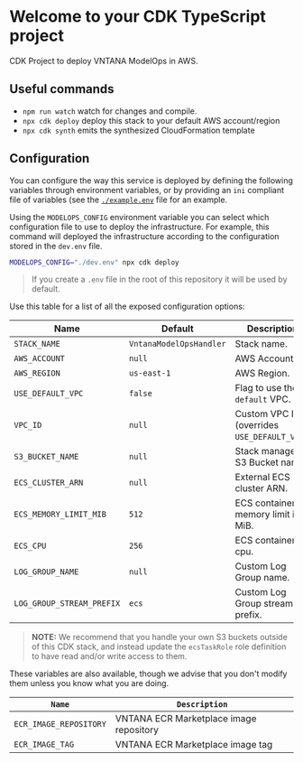 # Welcome to your CDK TypeScript project

CDK Project to deploy VNTANA ModelOps in AWS.

## Useful commands

- `npm run watch` watch for changes and compile.
- `npx cdk deploy` deploy this stack to your default AWS account/region
- `npx cdk synth` emits the synthesized CloudFormation template

## Configuration

You can configure the way this service is deployed by defining the following variables through environment variables, or by providing an `ini` compliant file of variables (see the [`./example.env`](./example.env) file for an example.

Using the `MODELOPS_CONFIG` environment variable you can select which configuration file to use to deploy the infrastructure. For example, this command will deployed the infrastructure according to the configuration stored in the `dev.env` file.

```bash
MODELOPS_CONFIG="./dev.env" npx cdk deploy
```

> If you create a `.env` file in the root of this repository it will be used by default.

Use this table for a list of all the exposed configuration options:

| Name                      | Default                 | Description                                  |
| ------------------------- | ----------------------- | -------------------------------------------- |
| `STACK_NAME`              | `VntanaModelOpsHandler` | Stack name.                                  |
| `AWS_ACCOUNT`             | `null`                  | AWS Account ID                               |
| `AWS_REGION`              | `us-east-1`             | AWS Region.                                  |
| `USE_DEFAULT_VPC`         | `false`                 | Flag to use the `default` VPC.               |
| `VPC_ID`                  | `null`                  | Custom VPC Id (overrides `USE_DEFAULT_VPC`.) |
| `S3_BUCKET_NAME`          | `null`                  | Stack managed S3 Bucket name.                |
| `ECS_CLUSTER_ARN`         | `null`                  | External ECS cluster ARN.                    |
| `ECS_MEMORY_LIMIT_MIB`    | `512`                   | ECS container memory limit in MiB.           |
| `ECS_CPU`                 | `256`                   | ECS container cpu.                           |
| `LOG_GROUP_NAME`          | `null`                  | Custom Log Group name.                       |
| `LOG_GROUP_STREAM_PREFIX` | `ecs`                   | Custom Log Group stream prefix.              |

> **NOTE:** We recommend that you handle your own S3 buckets outside of this CDK stack, and instead update the `ecsTaskRole` role definition to have read and/or write access to them.

These variables are also available, though we advise that you don't modify them unless you know what you are doing.

| `Name`                 | `Description`                           |
| ---------------------- | --------------------------------------- |
| `ECR_IMAGE_REPOSITORY` | VNTANA ECR Marketplace image repository |
| `ECR_IMAGE_TAG`        | VNTANA ECR Marketplace image tag        |
